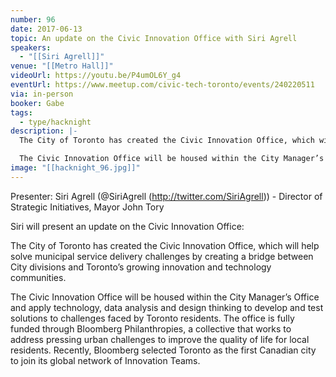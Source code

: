 ```yaml
---
number: 96
date: 2017-06-13
topic: An update on the Civic Innovation Office with Siri Agrell
speakers:
  - "[[Siri Agrell]]"
venue: "[[Metro Hall]]"
videoUrl: https://youtu.be/P4umOL6Y_g4
eventUrl: https://www.meetup.com/civic-tech-toronto/events/240220511
via: in-person
booker: Gabe
tags:
  - type/hacknight
description: |-
  The City of Toronto has created the Civic Innovation Office, which will help solve municipal service delivery challenges by creating a bridge between City divisions and Toronto’s growing innovation and technology communities.

  The Civic Innovation Office will be housed within the City Manager’s Office and apply technology, data analysis and design thinking to develop and test solutions to challenges faced by Toronto residents. The office is fully funded through Bloomberg Philanthropies, a collective that works to address pressing urban challenges to improve the quality of life for local residents. Recently, Bloomberg selected Toronto as the first Canadian city to join its global network of Innovation Teams.
image: "[[hacknight_96.jpg]]"
---
```


Presenter: Siri Agrell (@SiriAgrell (http://twitter.com/SiriAgrell)) - Director of Strategic Initiatives, Mayor John Tory

Siri will present an update on the Civic Innovation Office:

The City of Toronto has created the Civic Innovation Office, which will help solve municipal service delivery challenges by creating a bridge between City divisions and Toronto’s growing innovation and technology communities.

The Civic Innovation Office will be housed within the City Manager’s Office and apply technology, data analysis and design thinking to develop and test solutions to challenges faced by Toronto residents. The office is fully funded through Bloomberg Philanthropies, a collective that works to address pressing urban challenges to improve the quality of life for local residents. Recently, Bloomberg selected Toronto as the first Canadian city to join its global network of Innovation Teams.
